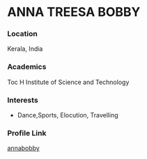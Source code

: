 # ANNA TREESA BOBBY

### Location

Kerala, India

### Academics

Toc H Institute of Science and Technology

### Interests

- Dance,Sports, Elocution, Travelling

### Profile Link

[annabobby](https://github.com/annabobby)

